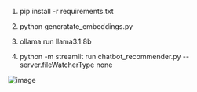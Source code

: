 1. pip install -r requirements.txt

2. python generatate_embeddings.py

3. ollama run llama3.1:8b

4. python -m streamlit run chatbot_recommender.py --server.fileWatcherType none

![image](https://github.com/user-attachments/assets/7f0e2ac7-68bb-4adf-a6c0-6600114ceb8c)
